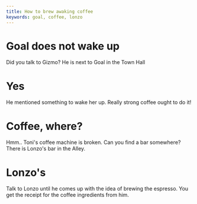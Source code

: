 ```yaml
---
title: How to brew awaking coffee
keywords: goal, coffee, lonzo
---
```

# Goal does not wake up
Did you talk to Gizmo? He is next to Goal in the Town Hall

# Yes
He mentioned something to wake her up. Really strong coffee ought to do it!

# Coffee, where?
Hmm.. Toni's coffee machine is broken. Can you find a bar somewhere?
There is Lonzo's bar in the Alley.

# Lonzo's
Talk to Lonzo until he comes up with the idea of brewing the espresso.
You get the receipt for the coffee ingredients from him.
